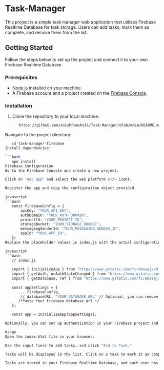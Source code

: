 # Task-Manager
This project is a simple task manager web application that utilizes Firebase Realtime Database for task storage. Users can add tasks, mark them as complete, and remove them from the list.

## Getting Started

Follow the steps below to set up the project and connect it to your own Firebase Realtime Database.

### Prerequisites

- [Node.js](https://nodejs.org/) installed on your machine.
- A Firebase account and a project created on the [Firebase Console](https://console.firebase.google.com/).

### Installation

1. Clone the repository to your local machine:

   ```bash
      https://github.com/anishPancholi/Task-Manager/blob/main/README.md
Navigate to the project directory:

```bash
   cd task-manager-firebase
Install dependencies:

```bash
   npm install
Firebase Configuration
Go to the Firebase Console and create a new project.

Click on "Add app" and select the web platform (</> icon).

Register the app and copy the configuration object provided.

javascript
```bash
   const firebaseConfig = {
       apiKey: "YOUR_API_KEY",
       authDomain: "YOUR_AUTH_DOMAIN",
       projectId: "YOUR_PROJECT_ID",
       storageBucket: "YOUR_STORAGE_BUCKET",
       messagingSenderId: "YOUR_MESSAGING_SENDER_ID",
       appId: "YOUR_APP_ID",
   };
Replace the placeholder values in index.js with the actual configuration.

javascript
```bash
   // index.js
   
   import { initializeApp } from "https://www.gstatic.com/firebasejs/9.15.0/firebase-app.js"
   import { getAuth, onAuthStateChanged } from "https://www.gstatic.com/firebasejs/9.15.0/firebase-auth.js"
   import { getDatabase, ref } from "https://www.gstatic.com/firebasejs/9.15.0/firebase-database.js"
   
   const appSettings = {
       ...firebaseConfig,
       // databaseURL: "YOUR_DATABASE_URL" // Optional, you can remove this line
      /*Paste Your firebase database url */
   };

   const app = initializeApp(appSettings);

Optionally, you can set up authentication in your Firebase project and modify the authentication logic in index.js accordingly.

Usage
Open the index.html file in your browser.

Use the input field to add tasks, and click "Add to Task."

Tasks will be displayed in the list. Click on a task to mark it as complete, or remove it by clicking on it again.

Tasks are stored in your Firebase Realtime Database, and each user has their own task list.
